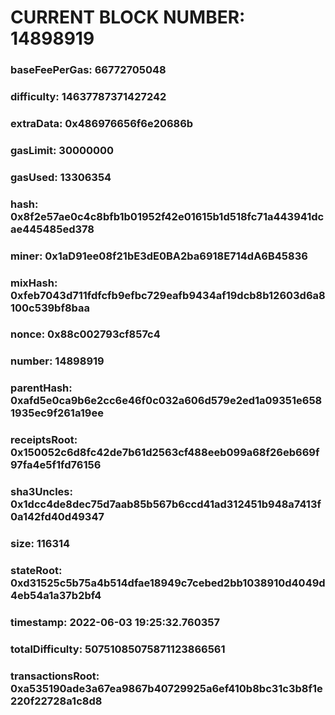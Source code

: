 # CURRENT BLOCK NUMBER: 14898919

### baseFeePerGas: 66772705048
### difficulty: 14637787371427242
### extraData: 0x486976656f6e20686b
### gasLimit: 30000000
### gasUsed: 13306354
### hash: 0x8f2e57ae0c4c8bfb1b01952f42e01615b1d518fc71a443941dcae445485ed378
### miner: 0x1aD91ee08f21bE3dE0BA2ba6918E714dA6B45836
### mixHash: 0xfeb7043d711fdfcfb9efbc729eafb9434af19dcb8b12603d6a8100c539bf8baa
### nonce: 0x88c002793cf857c4
### number: 14898919
### parentHash: 0xafd5e0ca9b6e2cc6e46f0c032a606d579e2ed1a09351e6581935ec9f261a19ee
### receiptsRoot: 0x150052c6d8fc42de7b61d2563cf488eeb099a68f26eb669f97fa4e5f1fd76156
### sha3Uncles: 0x1dcc4de8dec75d7aab85b567b6ccd41ad312451b948a7413f0a142fd40d49347
### size: 116314
### stateRoot: 0xd31525c5b75a4b514dfae18949c7cebed2bb1038910d4049d4eb54a1a37b2bf4
### timestamp: 2022-06-03 19:25:32.760357
### totalDifficulty: 50751085075871123866561
### transactionsRoot: 0xa535190ade3a67ea9867b40729925a6ef410b8bc31c3b8f1e220f22728a1c8d8
